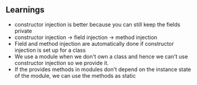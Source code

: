 ## Learnings

- constructor injection is better because you can still keep the fields private
- constructor injection -> field injection -> method injection
- Field and method injection are automatically done if constructor injection is set up for a class
- We use a module when we don't own a class and hence we can't use constructor injection so we provide it.
- If the provides methods in modules don't depend on the instance state of the module, we can use the methods as static
